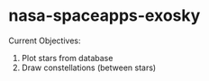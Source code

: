 # nasa-spaceapps-exosky
Current Objectives:
1. Plot stars from database
2. Draw constellations (between stars)
